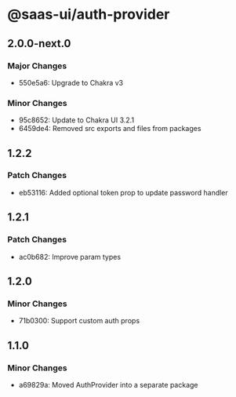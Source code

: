 # @saas-ui/auth-provider

## 2.0.0-next.0

### Major Changes

- 550e5a6: Upgrade to Chakra v3

### Minor Changes

- 95c8652: Update to Chakra UI 3.2.1
- 6459de4: Removed src exports and files from packages

## 1.2.2

### Patch Changes

- eb53116: Added optional token prop to update password handler

## 1.2.1

### Patch Changes

- ac0b682: Improve param types

## 1.2.0

### Minor Changes

- 71b0300: Support custom auth props

## 1.1.0

### Minor Changes

- a69829a: Moved AuthProvider into a separate package
